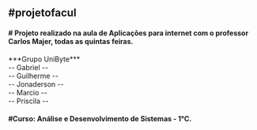 <h2>#projetofacul</h2>

<h4># Projeto realizado na aula de Aplicações para internet com o professor Carlos Majer, todas as quintas feiras.</h4>

<p>***Grupo UniByte***<br>
--    Gabriel   --<br>
--   Guilherme  --<br>
--  Jonaderson  --<br>
--    Marcio    --<br>
--   Priscila   --</p>

<h4>#Curso: Análise e Desenvolvimento de Sistemas - 1°C.</h4>
